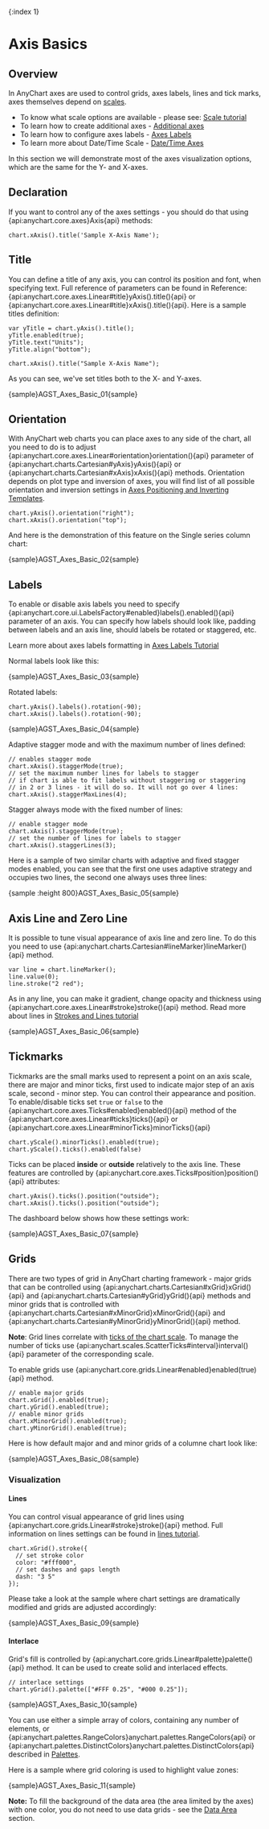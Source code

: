{:index 1}
# Axis Basics

## Overview

In AnyChart axes are used to control grids, axes labels, lines and tick marks, axes themselves depend on [scales](Scales).
  
* To know what scale options are available - please see: [Scale tutorial](Scales)
* To learn how to create additional axes - [Additional axes](Additional_Axes)
* To learn how to configure axes labels - [Axes Labels](Axes_Labels_Formatting)
* To learn more about Date/Time Scale - [Date/Time Axes](Date_Time_Axes)

In this section we will demonstrate most of the axes visualization options, which are the same for the Y- and X-axes.

## Declaration

If you want to control any of the axes settings - you should do that using {api:anychart.core.axes}Axis{api} methods:

```
chart.xAxis().title('Sample X-Axis Name');
```

## Title

You can define a title of any axis, you can control its position and font, when specifying text. Full reference of parameters can be found in Reference: {api:anychart.core.axes.Linear#title}yAxis().title(){api} or {api:anychart.core.axes.Linear#title}xAxis().title(){api}. Here is a sample titles definition:

```
var yTitle = chart.yAxis().title();
yTitle.enabled(true);
yTitle.text("Units");
yTitle.align("bottom");

chart.xAxis().title("Sample X-Axis Name");
```

As you can see, we've set titles both to the X- and Y-axes.

{sample}AGST\_Axes\_Basic\_01{sample}

## Orientation

With AnyChart web charts you can place axes to any side of the chart, all you need to do is to adjust {api:anychart.core.axes.Linear#orientation}orientation(){api} parameter of {api:anychart.charts.Cartesian#yAxis}yAxis(){api} or {api:anychart.charts.Cartesian#xAxis}xAxis(){api} methods. Orientation depends on plot type and inversion of axes, you will find list of all possible orientation and inversion settings in [Axes Positioning and Inverting Templates](Axis_Orientation).

```
chart.yAxis().orientation("right");
chart.xAxis().orientation("top");
```

And here is the demonstration of this feature on the Single series column chart:

{sample}AGST\_Axes\_Basic\_02{sample}

## Labels

To enable or disable axis labels you need to specify {api:anychart.core.ui.LabelsFactory#enabled}labels().enabled(){api} parameter of an axis. You can specify how labels should look like, padding between labels and an axis line, should labels be rotated or staggered, etc.

Learn more about axes labels formatting in [Axes Labels Tutorial](Axes_Labels_Formatting)

Normal labels look like this:    

{sample}AGST\_Axes\_Basic\_03{sample}

Rotated labels:

```
chart.yAxis().labels().rotation(-90);
chart.xAxis().labels().rotation(-90);
```

{sample}AGST\_Axes\_Basic\_04{sample}

Adaptive stagger mode and with the maximum number of lines defined:

```
// enables stagger mode
chart.xAxis().staggerMode(true);
// set the maximum number lines for labels to stagger 
// if chart is able to fit labels without staggering or staggering
// in 2 or 3 lines - it will do so. It will not go over 4 lines:
chart.xAxis().staggerMaxLines(4);
```

Stagger always mode with the fixed number of lines:

```
// enable stagger mode
chart.xAxis().staggerMode(true);
// set the number of lines for labels to stagger 
chart.xAxis().staggerLines(3);
```
Here is a sample of two similar charts with adaptive and fixed stagger modes enabled, you can see that the first one uses adaptive strategy and occupies two lines, the second one always uses three lines:

{sample :height 800}AGST\_Axes\_Basic\_05{sample}

## Axis Line and Zero Line

It is possible to tune visual appearance of axis line and zero line. To do this you need to use 
{api:anychart.charts.Cartesian#lineMarker}lineMarker(){api} method.

```
var line = chart.lineMarker();
line.value(0);  
line.stroke("2 red");
```

As in any line, you can make it gradient, change opacity and thickness using {api:anychart.core.axes.Linear#stroke}stroke(){api} method. Read more about lines in [Strokes and Lines tutorial](../Appearance_Settings/Lines_Settings)

{sample}AGST\_Axes\_Basic\_06{sample}

## Tickmarks

Tickmarks are the small marks used to represent a point on an axis scale, there are major and minor ticks, first used to indicate major step of an axis scale, second - minor step. You can control their appearance and position. To enable/disable ticks set `true` or `false` to the {api:anychart.core.axes.Ticks#enabled}enabled(){api} method of the {api:anychart.core.axes.Linear#ticks}ticks(){api} or {api:anychart.core.axes.Linear#minorTicks}minorTicks(){api}

```
chart.yScale().minorTicks().enabled(true);
chart.yScale().ticks().enabled(false)
```

Ticks can be placed **inside** or **outside** relatively to the axis line. These features are controlled by {api:anychart.core.axes.Ticks#position}position(){api} attributes:

```
chart.yAxis().ticks().position("outside");
chart.xAxis().ticks().position("outside");
```

The dashboard below shows how these settings work:

{sample}AGST\_Axes\_Basic\_07{sample}

## Grids

There are two types of grid in AnyChart charting framework - major grids that can be controlled using {api:anychart.charts.Cartesian#xGrid}xGrid(){api} and {api:anychart.charts.Cartesian#yGrid}yGrid(){api} methods and minor grids that is controlled with {api:anychart.charts.Cartesian#xMinorGrid}xMinorGrid(){api} and {api:anychart.charts.Cartesian#yMinorGrid}yMinorGrid(){api} method. 

**Note**: Grid lines correlate with [ticks of the chart scale](./Scales#minor_and_major_ticks). To manage the number of ticks use {api:anychart.scales.ScatterTicks#interval}interval(){api} parameter of the corresponding scale.

To enable grids use {api:anychart.core.grids.Linear#enabled}enabled(true){api} method.

```
// enable major grids
chart.xGrid().enabled(true);
chart.yGrid().enabled(true);
// enable minor grids
chart.xMinorGrid().enabled(true);
chart.yMinorGrid().enabled(true);
```

Here is how default major and and minor grids of a columne chart look like:

{sample}AGST\_Axes\_Basic\_08{sample}

### Visualization

#### Lines

You can control visual appearance of grid lines using {api:anychart.core.grids.Linear#stroke}stroke(){api} method. Full information on lines settings can be found in [lines tutorial](../Appearance_Settings/Lines_Settings).

```
chart.xGrid().stroke({
  // set stroke color
  color: "#fff000",
  // set dashes and gaps length
  dash: "3 5"
});
```

Please take a look at the sample where chart settings are dramatically modified and grids are adjusted accordingly:

{sample}AGST\_Axes\_Basic\_09{sample}

#### Interlace

Grid's fill is controlled by {api:anychart.core.grids.Linear#palette}palette(){api} method. It can be used to create solid and interlaced effects.

```
// interlace settings
chart.yGrid().palette(["#FFF 0.25", "#000 0.25"]);
```

{sample}AGST\_Axes\_Basic\_10{sample}

You can use either a simple array of colors, containing any number of elements, or {api:anychart.palettes.RangeColors}anychart.palettes.RangeColors{api} or {api:anychart.palettes.DistinctColors}anychart.palettes.DistinctColors{api} described in [Palettes](../Appearance_Settings/Palettes).

Here is a sample where grid coloring is used to highlight value zones:

{sample}AGST\_Axes\_Basic\_11{sample}

**Note:** To fill the background of the data area (the area limited by the axes) with one color, you do not need to use data grids - see the [Data Area](../Appearance_Settings/Background#data_area) section.